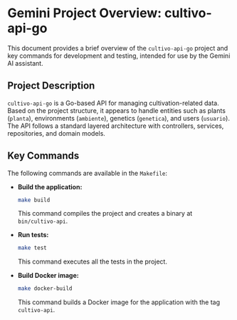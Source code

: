 # Gemini Project Overview: cultivo-api-go

This document provides a brief overview of the `cultivo-api-go` project and key commands for development and testing, intended for use by the Gemini AI assistant.

## Project Description

`cultivo-api-go` is a Go-based API for managing cultivation-related data. Based on the project structure, it appears to handle entities such as plants (`planta`), environments (`ambiente`), genetics (`genetica`), and users (`usuario`). The API follows a standard layered architecture with controllers, services, repositories, and domain models.

## Key Commands

The following commands are available in the `Makefile`:

- **Build the application:**

  ```bash
  make build
  ```

  This command compiles the project and creates a binary at `bin/cultivo-api`.

- **Run tests:**

  ```bash
  make test
  ```

  This command executes all the tests in the project.

- **Build Docker image:**

  ```bash
  make docker-build
  ```

  This command builds a Docker image for the application with the tag `cultivo-api`.
